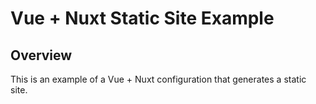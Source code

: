 # Vue + Nuxt Static Site Example

## Overview

This is an example of a Vue + Nuxt configuration that generates a static site.
